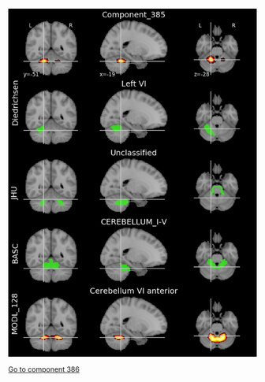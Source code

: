


![385](preliminary/385.jpg "Component 385")

[Go to component 386](https://parietal-inria.github.io/MODL_atlas/1024/386 "Component 386")